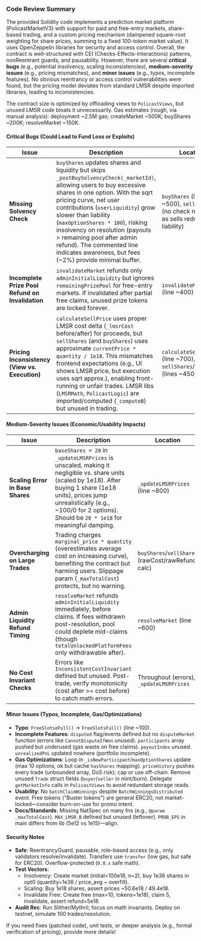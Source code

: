 ### Code Review Summary

The provided Solidity code implements a prediction market platform (PolicastMarketV3) with support for paid and free-entry markets, share-based trading, and a custom pricing mechanism (dampened square-root weighting for share prices, summing to a fixed 100-token market value). It uses OpenZeppelin libraries for security and access control. Overall, the contract is well-structured with CEI (Checks-Effects-Interactions) patterns, nonReentrant guards, and pausability. However, there are several **critical bugs** (e.g., potential insolvency, scaling inconsistencies), **medium-severity issues** (e.g., pricing mismatches), and **minor issues** (e.g., typos, incomplete features). No obvious reentrancy or access control vulnerabilities were found, but the pricing model deviates from standard LMSR despite imported libraries, leading to inconsistencies.

The contract size is optimized by offloading views to `PolicastViews`, but unused LMSR code bloats it unnecessarily. Gas estimates (rough, via manual analysis): deployment ~2.5M gas; createMarket ~500K; buyShares ~200K; resolveMarket ~150K.

#### Critical Bugs (Could Lead to Fund Loss or Exploits)

| Issue                                            | Description                                                                                                                                                                                                                                                                                                                                                                                                                             | Location                                                                           | Severity                   | Recommendation                                                                                                                                                                                                                                                                                                    |
| ------------------------------------------------ | --------------------------------------------------------------------------------------------------------------------------------------------------------------------------------------------------------------------------------------------------------------------------------------------------------------------------------------------------------------------------------------------------------------------------------------- | ---------------------------------------------------------------------------------- | -------------------------- | ----------------------------------------------------------------------------------------------------------------------------------------------------------------------------------------------------------------------------------------------------------------------------------------------------------------- |
| **Missing Solvency Check**                       | `buyShares` updates shares and liquidity but skips `_postBuySolvencyCheck(_marketId)`, allowing users to buy excessive shares in one option. With the sqrt pricing curve, net user contributions (`userLiquidity`) grow slower than liability (`maxOptionShares * 100`), risking insolvency on resolution (payouts > remaining pool after admin refund). The commented line indicates awareness, but fees (~2%) provide minimal buffer. | `buyShares` (line ~500), `sellShares` (no check needed, as sells reduce liability) | Critical (Fund Loss)       | Uncomment/add the check after share updates. Adjust `validateBuySolvency` in `PolicastLogic` to include `market.platformFeesCollected` in `available` (post-admin-refund pool = `userLiquidity + fees`). Revert if failed. Test: Simulate buys concentrating 90% shares in one option with low initial liquidity. |
| **Incomplete Prize Pool Refund on Invalidation** | `invalidateMarket` refunds only `adminInitialLiquidity` but ignores `remainingPrizePool` for free-entry markets. If invalidated after partial free claims, unused prize tokens are locked forever.                                                                                                                                                                                                                                      | `invalidateMarket` (line ~400)                                                     | Critical (Locked Funds)    | Add: `uint256 unusedPrize = market.freeConfig.remainingPrizePool; market.freeConfig.remainingPrizePool = 0; if (unusedPrize > 0) { bettingToken.transfer(market.creator, unusedPrize); }` Mirror `resolveMarket`. Emit updated event.                                                                             |
| **Pricing Inconsistency (View vs. Execution)**   | `calculateSellPrice` uses proper LMSR cost delta (`_lmsrCost` before/after) for proceeds, but `sellShares` (and `buyShares`) uses approximate `currentPrice * quantity / 1e18`. This mismatches frontend expectations (e.g., UI shows LMSR price, but execution uses sqrt approx.), enabling front-running or unfair trades. LMSR libs (`LMSRMath`, `PolicastLogic`) are imported/computed (`_computeB`) but unused in trading.         | `calculateSellPrice` (line ~700), `sellShares`/`buyShares` (lines ~450-550)        | Critical (Economic Attack) | Align: Replace trading costs with `calculateBuyCost`/`calculateSellProceeds` from `PolicastLogic` (integrates true curve cost). Remove unused LMSR views/code to save ~10% gas. If keeping sqrt, delete LMSR imports/views.                                                                                       |

#### Medium-Severity Issues (Economic/Usability Impacts)

| Issue                             | Description                                                                                                                                                                                                                                             | Location                                          | Severity                | Recommendation                                                                                                             |
| --------------------------------- | ------------------------------------------------------------------------------------------------------------------------------------------------------------------------------------------------------------------------------------------------------- | ------------------------------------------------- | ----------------------- | -------------------------------------------------------------------------------------------------------------------------- |
| **Scaling Error in Base Shares**  | `baseShares = 20` in `_updateLMSRPrices` is unscaled, making it negligible vs. share units (scaled by 1e18). After buying 1 share (1e18 units), prices jump unrealistically (e.g., ~100/0 for 2 options). Should be `20 * 1e18` for meaningful damping. | `_updateLMSRPrices` (line ~800)                   | Medium (Bad UX/Pricing) | Set `uint256 baseShares = 20 * 1e18;`. Verify with unit tests: Buy 1e18 shares, expect ~50.6/49.4 prices (not ~100/0).     |
| **Overcharging on Large Trades**  | Trading charges `marginal_price * quantity` (overestimates average cost on increasing curve), benefiting the contract but harming users. Slippage param (`_maxTotalCost`) protects, but no warning.                                                     | `buyShares`/`sellShares` (rawCost/rawRefund calc) | Medium (Unfair Pricing) | Optional: Implement true integral cost (e.g., via `calculateBuyCost`). Add event/doc for "batch marginal approx".          |
| **Admin Liquidity Refund Timing** | `resolveMarket` refunds `adminInitialLiquidity` immediately, before claims. If fees withdrawn post-resolution, pool could deplete mid-claims (though `totalUnlockedPlatformFees` only withdrawable after).                                              | `resolveMarket` (line ~600)                       | Medium (Race Condition) | Defer refund to after all claims (track via `payoutIndex`?) or batch-claim first. Add `onlyAfterAllClaims` modifier.       |
| **No Cost Invariant Checks**      | Errors like `InconsistentCostInvariant` defined but unused. Post-trade, verify monotonicity (cost after >= cost before) to catch math errors.                                                                                                           | Throughout (errors), `_updateLMSRPrices`          | Medium (Silent Fail)    | Add post-trade: `if (_lmsrCostAfter < _lmsrCostBefore - COST_EPS) revert InconsistentCostInvariant();` (using sqrt equiv). |

#### Minor Issues (Typos, Incomplete, Gas/Optimizations)

- **Typo**: `FreeSlotseFull()` → `FreeSlotsFull()` (line ~100).
- **Incomplete Features**: `disputed` flag/events defined but no `disputeMarket` function (errors like `CannotDisputeIfWon` unused). `participants` array pushed but underused (gas waste on free claims). `payoutIndex` unused. `unrealizedPnL` updated nowhere (portfolio incomplete).
- **Gas Optimizations**: Loop in `_isNewParticipant`/`maxOptionShares` update (max 10 options, ok but cache `hasShares` mapping). `priceHistory` pushes every trade (unbounded array, DoS risk); cap or use off-chain. Remove unused `Trade` struct fields (`buyer`/`seller` in mint/burn). Delegate `getMarketInfo` calls in `PolicastViews` to avoid redundant storage reads.
- **Usability**: No `batchClaimWinnings` despite `BatchWinningsDistributed` event. Free tokens ("Buster tokens") are general ERC20, not market-locked—consider burn-on-use for promo intent.
- **Docs/Standards**: Missing NatSpec on many fns (e.g., `@param _maxTotalCost`). `MAX_LMSR_B` defined but unused (leftover). `PROB_EPS` in main differs from lib (5e12 vs 1e15)—align.

#### Security Notes

- **Safe**: ReentrancyGuard, pausable, role-based access (e.g., only validators resolve/invalidate). Transfers use `transfer` (low gas, but safe for ERC20). Overflow-protected (`0.8.x` safe math).
- **Test Vectors**:
  - Insolvency: Create market (initial=100e18, n=2), buy 1e36 shares in opt0 (quantity=1e36 / price_avg ~ overfill).
  - Scaling: Buy 1e18 shares, assert prices ~50.6e18 / 49.4e18.
  - Invalidate Free: Create free (max=10, tokens=1e18), claim 5, invalidate, assert refund=5e18.
- **Audit Rec**: Run Slither/Mythril; focus on math invariants. Deploy on testnet, simulate 100 trades/resolution.

If you need fixes (patched code), unit tests, or deeper analysis (e.g., formal verification of pricing), provide more details!
